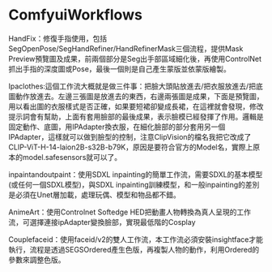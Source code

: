 # ComfyuiWorkflows
HandFix：修復手指使用，包括SegOpenPose/SegHandRefiner/HandRefinerMask三個流程，提供Mask Preview預覽圖及成果，前兩個部分是Seg出手部區域細化後，再使用ControlNet抓出手指的深度圖或Pose，最後一個則是自己產生蒙版並依蒙版繪製。

Ipaclothes:這個工作流大概就是做三件事：把臉大頭貼放進去/把衣服放進去/把底圖動作放進去。左邊三張圖是放進去的東西，右邊兩張圖是成果，下面是預覽圖，用以看出圖的衣服樣式是否正確，如果要短裙卻變成長裙，在這裡就會發現，修改提示詞會有幫助，上面有套用臉部的最後成果，表示臉模已經發揮了作用。邏輯是固定動作、底圖，用IPAdapter換衣服，在細化臉部的部分套用另一個IPAdapter，這樣就可以做到臉型的控制，注意ClipVision的檔名我把它改成了CLIP-ViT-H-14-laion2B-s32B-b79K，原因是要符合官方的Model名，實際上原本的model.safesensors就可以了。

inpaintandoutpaint：使用SDXL inpainting的簡單工作流，需要SDXL的基本模型(或任何一個SDXL模型)，與SDXL inpainting訓練模型，和一般inpainting的差別是必須在Unet層加載，處理玩偶、模型和物品都不錯。

AnimeArt：使用Controlnet Softedge HED把動畫人物轉換為真人呈現的工作流，可選擇連接ipAdapter變換臉部，實現最低階的Cosplay

Couplefaceid：使用faceid/v2的雙人工作流，本工作流必須安裝insightface才能執行，流程是透過SEGSOrdered產生色版，再複製人物的動作，利用Ordered的參數來調整色版。

